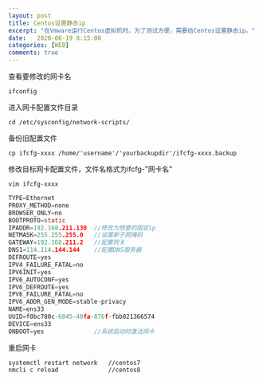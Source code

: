 ```yaml
---
layout: post
title: Centos设置静态ip
excerpt: "在Vmware运行Centos虚拟机时，为了测试方便，需要给Centos设置静态ip。"
date:   2020-06-19 8:15:00
categories: [WEB]
comments: true
---
```




查看要修改的网卡名

```shell
ifconfig
```

进入网卡配置文件目录

```shell
cd /etc/sysconfig/network-scripts/
```

备份旧配置文件

```shell
cp ifcfg-xxxx /home/'username'/'yourbackupdir'/ifcfg-xxxx.backup
```

修改目标网卡配置文件，文件名格式为ifcfg-"网卡名"

```shell
vim ifcfg-xxxx
```

```c
TYPE=Ethernet
PROXY_METHOD=none
BROWSER_ONLY=no
BOOTPROTO=static
IPADDR=192.168.211.130 	//修改为想要的固定ip
NETMASK=255.255.255.0	//设置新子网掩码
GATEWAY=192.168.211.2	//配置网关
DNS1=114.114.144.144	//配置DNS服务器
DEFROUTE=yes
IPV4_FAILURE_FATAL=no
IPV6INIT=yes
IPV6_AUTOCONF=yes
IPV6_DEFROUTE=yes
IPV6_FAILURE_FATAL=no
IPV6_ADDR_GEN_MODE=stable-privacy
NAME=ens33
UUID=f0bc780c-6045-40fa-876f-fbb021366574
DEVICE=ens33
ONBOOT=yes				//系统启动时激活网卡
```

重启网卡

```shell
systemctl restart network 	//centos7
nmcli c reload				//centos8
```



